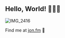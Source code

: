 ## Hello, World! 👋🏻😍

![IMG_2416](https://user-images.githubusercontent.com/8585984/89102664-7dca5f00-d3d9-11ea-8ec1-c795664a8ca6.jpeg)

Find me at [jon.fm](https://jon.fm) 🙂

